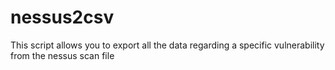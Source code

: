 # nessus2csv
This script allows you to export all the data regarding a specific vulnerability from the nessus scan file
